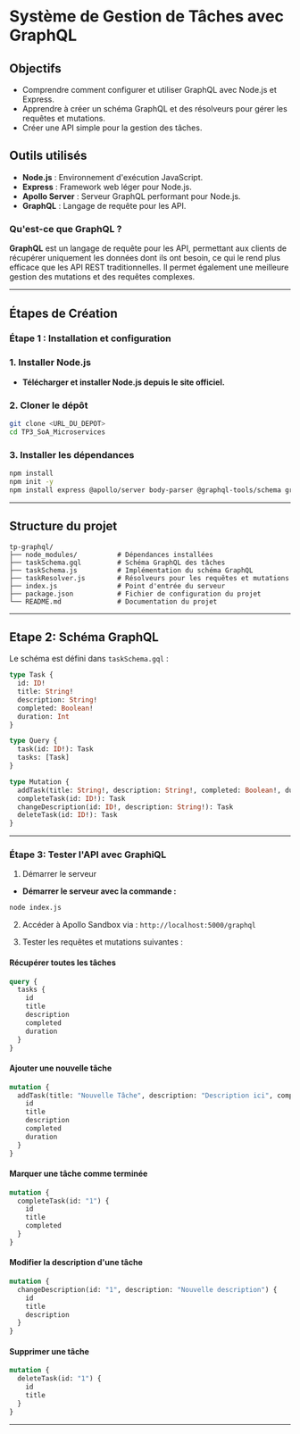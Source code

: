 # Système de Gestion de Tâches avec GraphQL

##  Objectifs
-  Comprendre comment configurer et utiliser GraphQL avec Node.js et Express.
-  Apprendre à créer un schéma GraphQL et des résolveurs pour gérer les requêtes et mutations.
-  Créer une API simple pour la gestion des tâches.

##  Outils utilisés
-  **Node.js** : Environnement d'exécution JavaScript.
-  **Express** : Framework web léger pour Node.js.
-  **Apollo Server** : Serveur GraphQL performant pour Node.js.
-  **GraphQL** : Langage de requête pour les API.

### Qu'est-ce que **GraphQL** ? 
**GraphQL** est un langage de requête pour les API, permettant aux clients de récupérer uniquement les données dont ils ont besoin, ce qui le rend plus efficace que les API REST traditionnelles. Il permet également une meilleure gestion des mutations et des requêtes complexes.

---

## Étapes de Création 
###  Étape 1 : Installation et configuration
###  1. Installer Node.js
 - **Télécharger et installer Node.js depuis le site officiel.**
  
###  2. Cloner le dépôt
```bash
git clone <URL_DU_DEPOT>
cd TP3_SoA_Microservices

```

###  3. Installer les dépendances
```bash
npm install
npm init -y
npm install express @apollo/server body-parser @graphql-tools/schema graphql

```
---
##  Structure du projet
```
tp-graphql/
├── node_modules/          # Dépendances installées
├── taskSchema.gql         # Schéma GraphQL des tâches
├── taskSchema.js          # Implémentation du schéma GraphQL
├── taskResolver.js        # Résolveurs pour les requêtes et mutations
├── index.js               # Point d'entrée du serveur
├── package.json           # Fichier de configuration du projet
└── README.md              # Documentation du projet
```
---
##  Etape 2: Schéma GraphQL

Le schéma est défini dans `taskSchema.gql` :

```graphql
type Task {
  id: ID!
  title: String!
  description: String!
  completed: Boolean!
  duration: Int
}

type Query {
  task(id: ID!): Task
  tasks: [Task]
}

type Mutation {
  addTask(title: String!, description: String!, completed: Boolean!, duration: Int): Task
  completeTask(id: ID!): Task
  changeDescription(id: ID!, description: String!): Task
  deleteTask(id: ID!): Task
}
```
---
### Étape 3: Tester l'API avec GraphiQL 
1. Démarrer le serveur
- **Démarrer le serveur avec la commande :**
```bash
node index.js
```
2. Accéder à Apollo Sandbox via : `http://localhost:5000/graphql`


3. Tester les requêtes et mutations suivantes :

####  Récupérer toutes les tâches
```graphql
query {
  tasks {
    id
    title
    description
    completed
    duration
  }
}
```

####  Ajouter une nouvelle tâche
```graphql
mutation {
  addTask(title: "Nouvelle Tâche", description: "Description ici", completed: false, duration: 5) {
    id
    title
    description
    completed
    duration
  }
}
```

####  Marquer une tâche comme terminée
```graphql
mutation {
  completeTask(id: "1") {
    id
    title
    completed
  }
}
```

####  Modifier la description d'une tâche
```graphql
mutation {
  changeDescription(id: "1", description: "Nouvelle description") {
    id
    title
    description
  }
}
```

####  Supprimer une tâche
```graphql
mutation {
  deleteTask(id: "1") {
    id
    title
  }
}
```

---


